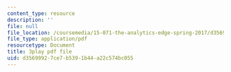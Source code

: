 ```yaml
---
content_type: resource
description: ''
file: null
file_location: /coursemedia/15-071-the-analytics-edge-spring-2017/d35699927ce7b5391b44a22c574bc055_RmUVz9jEnzg.pdf
file_type: application/pdf
resourcetype: Document
title: 3play pdf file
uid: d3569992-7ce7-b539-1b44-a22c574bc055
---
```

